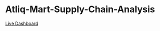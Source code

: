 # Atliq-Mart-Supply-Chain-Analysis

[Live Dashboard](https://app.powerbi.com/view?r=eyJrIjoiNzNjZDI0ZWEtZGM1Yi00YjI4LTllMTktMDZhOGNiZjVkNTY3IiwidCI6IjgzYTI2YTFiLTkzN2MtNDMyNy1iNzEzLWM5OWUzMjQ4MjU3NCJ9)
